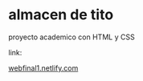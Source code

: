 # almacen de tito

proyecto academico con HTML y CSS

link:

[webfinal1.netlify.com
](https://61c005ddd9a269f6777dc69e--webfinal1.netlify.app/)
